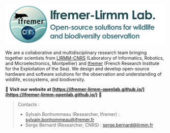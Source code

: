 ![](./assets/logo_base_horizontal_bluetxt.png)

We are a collaborative and multidisciplinary research team bringing together scientists from [LIRMM-CNRS](https://www.lirmm.fr/lirmm-en/) (Laboratory of Informatics, Robotics, and Microelectronics, Montpellier) and [Ifremer](https://www.ifremer.fr/fr) (French Research Institute for the Exploitation of the Sea). We design and develop open-source hardware and software solutions for the observation and understanding of wildlife, ecosystems, and biodiversity.

🌊 **Visit our website at [https://ifremer-lirmm-openlab.github.io/](https://ifremer-lirmm-openlab.github.io/)** 🌊

> Contacts :
> 
> - Sylvain Bonhommeau (Researcher, Ifremer) : sylvain.bonhommeau@ifremer.fr
> - Serge Bernard (Researcher, CNRS) : serge.bernard@lirmm.fr